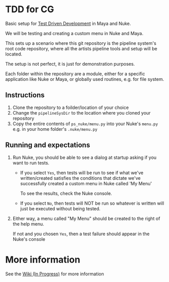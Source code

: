 # TDD for CG
Basic setup for [Test Driven Development](https://www.google.co.uk/search?q=TDD) 
in Maya and Nuke.

We will be testing and creating a custom menu in Nuke and Maya.

This sets up a scenario where this git repository is the pipeline system's root
code repository, where all the artists pipeline tools and setup will be located.

The setup is not perfect, it is just for demonstration purposes.

Each folder within the repository are a module, either for a specific 
application like Nuke or Maya, or globally used routines, e.g. for file system.

## Instructions

1. Clone the repository to a foilder/location of your choice
2. Change the `pipelineSysDir` to the location where you cloned your repository
3. Copy the entire contents of `ps_nuke/menu.py` into your Nuke's `menu.py` e.g.
in your home folder's `.nuke/menu.py`

## Running and expectations

1. Run Nuke, you should be able to see a dialog at startup asking if you want to
run tests.
    
    - If you select `Yes`, then tests will be run to see if what we've 
        written/created satisfies the conditions that dictate we've successfully
        created a custom menu in Nuke called 'My Menu'

        To see the results, check the Nuke console.
    
    - If you select `No`, then tests will NOT be run so whatever is written will
        just be executed without being tested.

2. Either way, a menu called "My Menu" should be created to the right of the 
help menu.
    
    If not and you chosen `Yes`, then a test failure should appear in the
Nuke's console

# More information
See the [Wiki (In Progress)](https://github.com/j0yu/TDD-for-CG/wiki) for more 
information